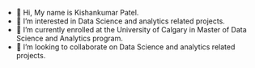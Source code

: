 - 👋 Hi, My name is Kishankumar Patel.
- 👀 I’m interested in Data Science and analytics related projects.
- 🌱 I’m currently enrolled at the University of Calgary in Master of Data Science and Analytics program.
- 💞️ I’m looking to collaborate on Data Science and analytics related projects.


<!---
kpatel112/kpatel112 is a ✨ special ✨ repository because its `README.md` (this file) appears on your GitHub profile.
You can click the Preview link to take a look at your changes.
--->
